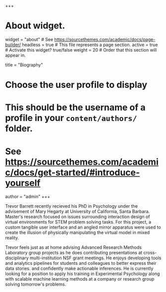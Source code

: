 +++
# About widget.
widget = "about"  # See https://sourcethemes.com/academic/docs/page-builder/
headless = true  # This file represents a page section.
active = true  # Activate this widget? true/false
weight = 20  # Order that this section will appear in.

title = "Biography"

# Choose the user profile to display
# This should be the username of a profile in your `content/authors/` folder.
# See https://sourcethemes.com/academic/docs/get-started/#introduce-yourself
author = "admin"
+++

Trevor Barrett recently recieved his PhD in Psychology under the advisement of Mary Hegarty at University of California, Santa Barbara. Master's research focused on issues surrounding interaction design of virtual environments for STEM problem solving tasks. For this project, a custom tangible user interface and an angled mirror apparatus were used to create the illusion of physically manipulating the virtual model in mixed reality.

Trevor feels just as at home advising Advanced Research Methods Laboratory group projects as he does contributing presentations at cross-disciplinary multi-institution NSF grant meetings. He enjoys developing tools and analytics pipelines for students and colleagues to better express their data stories. and confidently make actionable inferences. He is currently looking for a position to apply his training in Experimental Psychology along with scalable machine learning methods at a company or research group solving tomorrow's problems.
